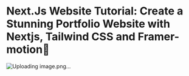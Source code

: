 # Next.Js Website Tutorial: Create a Stunning Portfolio Website with Nextjs, Tailwind CSS and Framer-motion🌟
![Uploading image.png…]()
